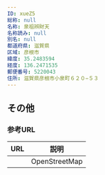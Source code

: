 ```yaml
---
ID: xueZ5
総称: null
名称: 泉祖辨財天
名称読み: null
別名: null
都道府県: 滋賀県
区域: 彦根市
緯度: 35.2483594
経度: 136.2471535
郵便番号: 5220043
住所: 滋賀県彦根市小泉町６２０−５３
---
```


## その他

### 参考URL

| URL | 説明          |
| --- | ------------- |
|     | OpenStreetMap |

